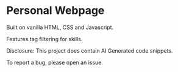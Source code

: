 # Personal Webpage

Built on vanilla HTML, CSS and Javascript.

Features tag filtering for skills.

Disclosure: This project  does contain AI Generated code snippets.

To report a bug, please open an issue.